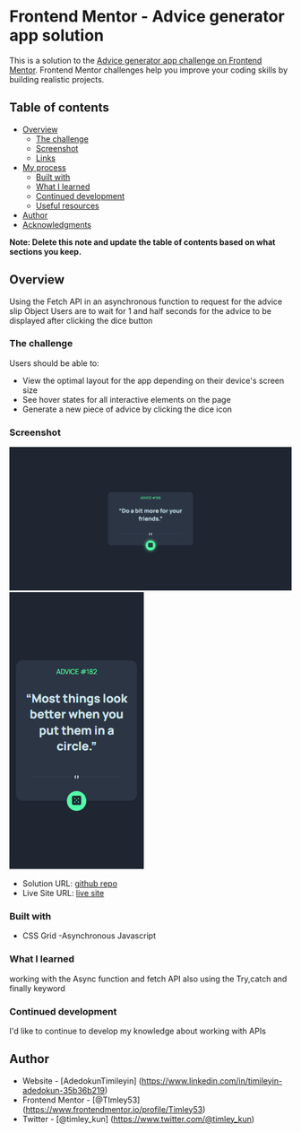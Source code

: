 # Frontend Mentor - Advice generator app solution

This is a solution to the [Advice generator app challenge on Frontend Mentor](https://www.frontendmentor.io/challenges/advice-generator-app-QdUG-13db). Frontend Mentor challenges help you improve your coding skills by building realistic projects.

## Table of contents

- [Overview](#overview)
  - [The challenge](#the-challenge)
  - [Screenshot](#screenshot)
  - [Links](#links)
- [My process](#my-process)
  - [Built with](#built-with)
  - [What I learned](#what-i-learned)
  - [Continued development](#continued-development)
  - [Useful resources](#useful-resources)
- [Author](#author)
- [Acknowledgments](#acknowledgments)

**Note: Delete this note and update the table of contents based on what sections you keep.**

## Overview

Using the Fetch API in an asynchronous function to request for the advice slip Object
Users are to wait for 1 and half seconds for the advice to be displayed after clicking the dice button

### The challenge

Users should be able to:

- View the optimal layout for the app depending on their device's screen size
- See hover states for all interactive elements on the page
- Generate a new piece of advice by clicking the dice icon

### Screenshot

![desktop-view](./images/Advice-slip-desktop-active-state.png)
![mobile-view](./images/Advice-slip-mobile.png)

- Solution URL: [github repo](https://github.com/Timley53/Advice-generator)
- Live Site URL: [ live site ](https://timley-advice.netlify.app/)

### Built with

- CSS Grid
  -Asynchronous Javascript

### What I learned

working with the Async function and fetch API
also using the Try,catch and finally keyword

### Continued development

I'd like to continue to develop my knowledge about working with APIs

## Author

- Website - [AdedokunTimileyin] (https://www.linkedin.com/in/timileyin-adedokun-35b36b219)
- Frontend Mentor - [@TImley53] (https://www.frontendmentor.io/profile/Timley53)
- Twitter - [@timley_kun] (https://www.twitter.com/@timley_kun)
